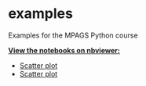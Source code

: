 examples
========

Examples for the MPAGS Python course


**[View the notebooks on nbviewer:](http://nbviewer.ipython.org/github/mpags-python/examples/tree/master/)**

* [Scatter plot](http://nbviewer.ipython.org/github/mpags-python/examples/blob/master/plotting/scatter_plot.ipynb)
* [Scatter plot](http://nbviewer.ipython.org/github/mpags-python/examples/blob/master/plotting/interactive_scatter_plot.ipynb)
